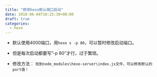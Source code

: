 ```yaml
---
title: "修改hexo默认端口启动"
date: 2018-06-04T10:25:30+08:00
draft: true
categories:
  - hexo
---
```


- 默认使用4000端口，用`hexo s -p 80`，可以暂时修改启动端口。

- 但是每次启动都要写”-p 80”才行，过于繁琐。

- 修改方法：
`找到node_modules\hexo-server\index.js文件，可以修改默认的port值！`
